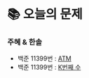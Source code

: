 # 📚 오늘의 문제

### 주혜 & 한솔
- 백준 11399번 : [ATM](https://www.acmicpc.net/problem/11399)
- 백준 11399번 : [K번째 수](https://www.acmicpc.net/problem/11399)

